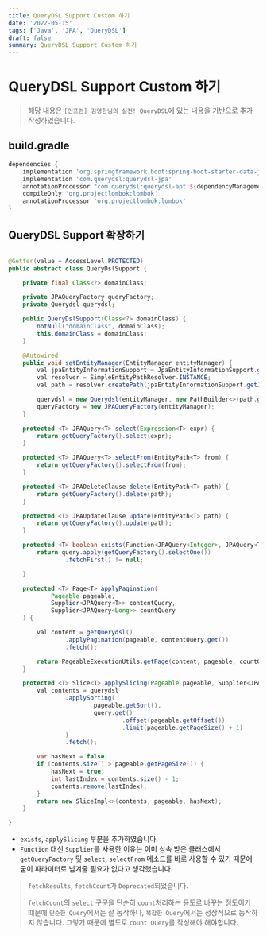 ```yaml
---
title: QueryDSL Support Custom 하기
date: '2022-05-15'
tags: ['Java', 'JPA', 'QueryDSL']
draft: false
summary: QueryDSL Support Custom 하기
---
```


# QueryDSL Support Custom 하기

> 해당 내용은 `[인프런] 김영한님의 실전! QueryDSL`에 있는 내용을 기반으로 추가 작성하였습니다.

## build.gradle

```groovy
dependencies {
    implementation 'org.springframework.boot:spring-boot-starter-data-jpa'
    implementation 'com.querydsl:querydsl-jpa'
    annotationProcessor "com.querydsl:querydsl-apt:${dependencyManagement.importedProperties['querydsl.version']}:jpa"
    compileOnly 'org.projectlombok:lombok'
    annotationProcessor 'org.projectlombok:lombok'
}
```

## QueryDSL Support 확장하기

```java

@Getter(value = AccessLevel.PROTECTED)
public abstract class QueryDslSupport {

	private final Class<?> domainClass;

	private JPAQueryFactory queryFactory;
	private Querydsl querydsl;

	public QueryDslSupport(Class<?> domainClass) {
		notNull("domainClass", domainClass);
		this.domainClass = domainClass;
	}

	@Autowired
	public void setEntityManager(EntityManager entityManager) {
		val jpaEntityInformationSupport = JpaEntityInformationSupport.getEntityInformation(domainClass, entityManager);
		val resolver = SimpleEntityPathResolver.INSTANCE;
		val path = resolver.createPath(jpaEntityInformationSupport.getJavaType());

		querydsl = new Querydsl(entityManager, new PathBuilder<>(path.getType(), path.getMetadata()));
		queryFactory = new JPAQueryFactory(entityManager);
	}

	protected <T> JPAQuery<T> select(Expression<T> expr) {
		return getQueryFactory().select(expr);
	}

	protected <T> JPAQuery<T> selectFrom(EntityPath<T> from) {
		return getQueryFactory().selectFrom(from);
	}

	protected <T> JPADeleteClause delete(EntityPath<T> path) {
		return getQueryFactory().delete(path);
	}

	protected <T> JPAUpdateClause update(EntityPath<T> path) {
		return getQueryFactory().update(path);
	}

	protected <T> boolean exists(Function<JPAQuery<Integer>, JPAQuery<T>> query) {
		return query.apply(getQueryFactory().selectOne())
				.fetchFirst() != null;

	}

	protected <T> Page<T> applyPagination(
			Pageable pageable,
			Supplier<JPAQuery<T>> contentQuery,
			Supplier<JPAQuery<Long>> countQuery
	) {

		val content = getQuerydsl()
				.applyPagination(pageable, contentQuery.get())
				.fetch();

		return PageableExecutionUtils.getPage(content, pageable, countQuery.get()::fetchOne);
	}

	protected <T> Slice<T> applySlicing(Pageable pageable, Supplier<JPAQuery<T>> query) {
		val contents = querydsl
				.applySorting(
						pageable.getSort(),
						query.get()
								.offset(pageable.getOffset())
								.limit(pageable.getPageSize() + 1)
				)
				.fetch();

		var hasNext = false;
		if (contents.size() > pageable.getPageSize()) {
			hasNext = true;
			int lastIndex = contents.size() - 1;
			contents.remove(lastIndex);
		}
		return new SliceImpl<>(contents, pageable, hasNext);
	}

}
```

- `exists`, `applySlicing` 부분을 추가하였습니다.
- `Function` 대신 `Supplier`를 사용한 이유는 이미 상속 받은 클래스에서 `getQueryFactory` 및 `select`, `selectFrom` 메소드를 바로 사용할 수 있기 때문에 굳이
  파라미터로 넘겨줄 필요가 없다고 생각했습니다.

> `fetchResults`, `fetchCount`가 `Deprecated`되었습니다.
>
> `fetchCount`의 `select` 구문을 단순히 `count`처리하는 용도로 바꾸는 정도이기 떄문에 `단순한 Query`에서는 잘 동작하나, `복잡한 Query`에서는 정상적으로 동작하지 않습니다.
> 그렇기 때문에 별도로 `count Query`를 작성해야 해야합니다.
